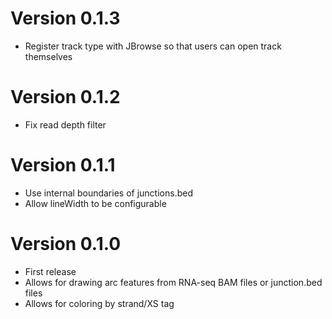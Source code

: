 # Version 0.1.3

- Register track type with JBrowse so that users can open track themselves

# Version 0.1.2

- Fix read depth filter

# Version 0.1.1

- Use internal boundaries of junctions.bed
- Allow lineWidth to be configurable

# Version 0.1.0

- First release
- Allows for drawing arc features from RNA-seq BAM files or junction.bed files
- Allows for coloring by strand/XS tag

